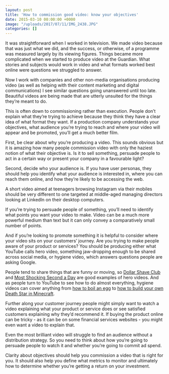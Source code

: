 ```yaml
---
layout: post
title: 'How to commission good video: know your objectives'
date: 2015-03-10 00:00:00 +0000
image: "/uploads/2017/07/11/IMG_2438.JPG"
categories: []
---
```



It was straightforward when I worked in television. We made video because that was just what we did, and the success, or otherwise, of a programme was measured largely by its viewing figures. Things became more complicated when we started to produce video at the Guardian. What stories and subjects would work in video and what formats worked best online were questions we struggled to answer.

Now I work with companies and other non-media organisations producing video (as well as helping with their content marketing and digital communications) I see similar questions going unanswered until too late. Beautiful videos are being made that are utterly unsuited for the things they’re meant to do.

This is often down to commissioning rather than execution. People don’t explain what they’re trying to achieve because they think they have a clear idea of what format they want. If a production company understands your objectives, what audience you’re trying to reach and where your video will appear and be promoted, you’ll get a much better film.

First, be clear about why you’re producing a video. This sounds obvious but it is amazing how many people commission video with only the haziest notion of what their objective is. Is it to sell something, persuade people to act in a certain way or present your company in a favourable light?

Second, decide who your audience is. If you have user personas, they should help you identify what your audience is interested in, where you can reach them online, and how they’re likely to be accessing the web.

A short video aimed at teenagers browsing Instagram via their mobiles should be very different to one targeted at middle-aged managing directors looking at LinkedIn on their desktop computers.

If you’re trying to persuade people of something, you’ll need to identify what points you want your video to make. Video can be  a much more powerful medium than text but it can only convey a comparatively small number of points.

And if you’re looking to promote something it is helpful to consider where your video sits on your customers’ journey. Are you trying to make people aware of your product or services? You should be producing either what YouTube calls hero video, something jaw-dropping enough to be shared across social media, or hygiene video, which answers questions people are asking Google.

People tend to share things that are funny or moving, so [Dollar Shave Club](https://www.youtube.com/watch?v=ZUG9qYTJMsI) and [Most Shocking Second a Day](https://www.youtube.com/watch?v=RBQ-IoHfimQ) are good examples of hero videos. And as people turn to YouTube to see how to do almost everything, hygiene videos can cover anything from [how to boil an egg](https://www.youtube.com/watch?v=8dCZm5aLj9A) to [how to build your own Death Star in Minecraft](https://www.youtube.com/watch?v=QeQFEt-JuJ8).

Further along your customer journey people might simply want to watch a video explaining what your product or service does or see satisfied customers explaining why they’d recommend it. If buying the product online can be tricky - as it can be on some financial services websites - you might even want a video to explain that.

Even the most brilliant video will struggle to find an audience without a distribution strategy. So you need to think about how you’re going to persuade people to watch it and whether you’re going to commit ad spend.

Clarity about objectives should help you commission a video that is right for you. It should also help you define what metrics to monitor and ultimately how to determine whether you’re getting a return on your investment.